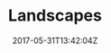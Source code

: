 ---
date: 2017-05-31T13:42:04Z
description: "I skipped the pub and went out with my camera. These are the things I saw."
identifier: "landscapes"
title: "Landscapes"
weight: "6"
teaser_image: "st-finians-beach.md"
---